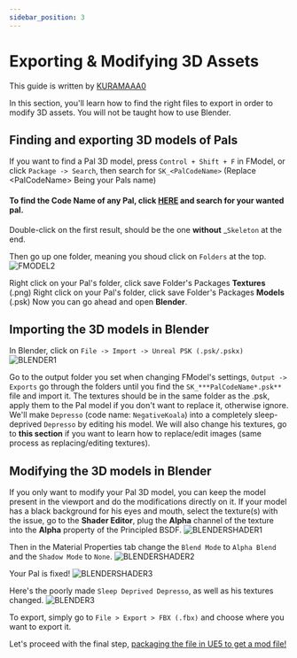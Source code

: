 ```yaml
---
sidebar_position: 3
---
```


# Exporting & Modifying 3D Assets

This guide is written by [KURAMAAA0](https://github.com/KURAMAAA0/PalModding)

In this section, you'll learn how to find the right files to export in order to modify 3D assets. You will not be taught how to use Blender.


## Finding and exporting 3D models of Pals

If you want to find a Pal 3D model, press `Control + Shift + F` in FModel, or click `Package -> Search`, then search for `SK_<PalCodeName>` (Replace \<PalCodeName\> Being your Pals name)


#### To find the Code Name of any Pal, click **[HERE](https://github.com/KURAMAAA0/PalModding/blob/main/PalNamesCodeNames.txt "HERE")** and search for your wanted pal.

Double-click on the first result, should be the one **without** _`Skeleton` at the end.

Then go up one folder, meaning you shoud click on `Folders` at the top.
![FMODEL2](https://github.com/KURAMAAA0/PalModding/assets/58988462/6c0d144c-5a52-465b-8d76-f404d6ab3474)

Right click on your Pal's folder, click save Folder's Packages **Textures** (.png)
Right click on your Pal's folder, click save Folder's Packages **Models** (.psk)
Now you can go ahead and open **Blender**.


## Importing the 3D models in Blender
In Blender, click on `File -> Import -> Unreal PSK (.psk/.pskx)`
![BLENDER1](https://github.com/KURAMAAA0/PalModding/assets/58988462/98e6e332-75d2-4c60-ad49-d557459ce8d4)

Go to the output folder you set when changing FModel's settings, `Output -> Exports` go through the folders until you find the `SK_***PalCodeName*.psk**` file and import it.
The textures should be in the same folder as the .psk, apply them to the Pal model if you don't want to replace it, otherwise ignore.
We'll make `Depresso` (code name: `NegativeKoala`) into a completely sleep-deprived `Depresso` by editing his model.
We will also change his textures, go to **this section** if you want to learn how to replace/edit images (same process as replacing/editing textures).


## Modifying the 3D models in Blender
If you only want to modify your Pal 3D model, you can keep the model present in the viewport and do the modifications directly on it.
If your model has a black background for his eyes and mouth, select the texture(s) with the issue, go to the **Shader Editor**, plug the **Alpha** channel of the texture into the **Alpha** property of the Principled BSDF.
![BLENDERSHADER1](https://github.com/KURAMAAA0/PalModding/assets/58988462/c988b8db-3d1a-48ed-b597-8beda449cfb8)



Then in the Material Properties tab change the `Blend Mode` to `Alpha Blend` and the `Shadow Mode` to `None`.
![BLENDERSHADER2](https://github.com/KURAMAAA0/PalModding/assets/58988462/41e5a112-f107-468d-b69b-e38b9a36bfce)


Your Pal is fixed!
![BLENDERSHADER3](https://github.com/KURAMAAA0/PalModding/assets/58988462/d0b93d38-ea6d-4a27-9ac4-14beab123f1f)



Here's the poorly made `Sleep Deprived Depresso`, as well as his textures changed.
![BLENDER3](https://github.com/KURAMAAA0/PalModding/assets/58988462/3cd4b1f6-17d9-4160-8c04-d0acc640ce92)


To export, simply go to `File > Export > FBX (.fbx)` and choose where you want to export it.

Let's proceed with the final step, [packaging the file in UE5 to get a mod file!](https://github.com/KURAMAAA0/PalModding/blob/main/Assset%20Swap%20Guide/PackagingInUE5.md)